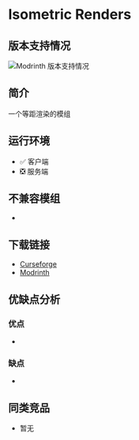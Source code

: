 # Isometric Renders

## 版本支持情况

![Modrinth 版本支持情况](https://img.shields.io/modrinth/game-versions/isometric-renders)

## 简介

一个等距渲染的模组

## 运行环境

- ✅ 客户端
- ❎ 服务端

## 不兼容模组

-

## 下载链接

- [Curseforge](https://www.curseforge.com/minecraft/mc-mods/isometric-renders)
- [Modrinth](https://modrinth.com/mod/isometric-renders)

## 优缺点分析

### 优点

-

### 缺点

-

## 同类竞品

- 暂无


